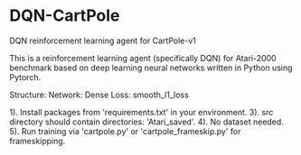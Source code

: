 # DQN-CartPole
DQN reinforcement learning agent for CartPole-v1

This is a reinforcement learning agent (specifically DQN) for Atari-2000 benchmark based on deep learning neural networks written in Python using Pytorch.

Structure:
Network: Dense
Loss: smooth_l1_loss

1). Install packages from 'requirements.txt' in your environment.
3). src directory should contain directories: 'Atari_saved'.
4). No dataset needed.
5). Run training via 'cartpole.py' or 'cartpole_frameskip.py' for frameskipping.
